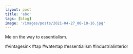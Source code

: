 ```yaml
---
layout: post
title: 'abc'
tags: [blog]
image: '/images/posts/2021-04-27_08-18-16.jpg'
---
```



Me on the way to essentialism.

#vintagesink #tap #watertap #essentialism #industrialinterior
